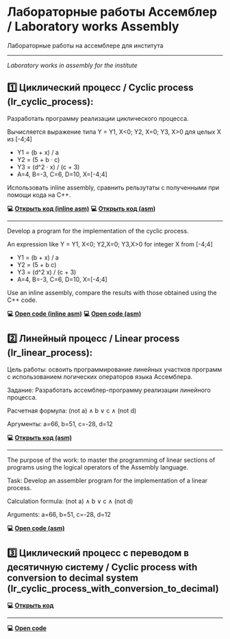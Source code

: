 # Лабораторные работы Ассемблер / Laboratory works Assembly
Лабораторные работы на ассемблере для института
____
*Laboratory works in assembly for the institute*


## 1️⃣ Циклический процесс / Cyclic process (lr_сyclic_process):

Разработать программу реализации циклического процесса.

Вычисляется выражение типа Y = Y1, X<0; Y2, X=0; Y3, X>0 для целых X из [-4;4]

- Y1 = (b + x) / a
- Y2 = (5 + b · c)
- Y3 = (d^2 · x) / (c + 3)
- A=4, B=-3, C=6, D=10, X=[-4;4]

Использовать inline assembly, сравнить рельзутаты с полученными при помощи кода на C++.

**💻 [Открыть код (inline asm)](https://github.com/countsheeptosleep/laboratory_works_asm/blob/main/lr_cyclic_process.cpp)**
**💻 [Открыть код (asm)](https://github.com/countsheeptosleep/laboratory_works_asm/blob/main/lr_cyclic_process.asm)**
____

Develop a program for the implementation of the cyclic process.

An expression like Y = Y1, X<0; Y2,X=0; Y3,X>0 for integer X from [-4;4]

- Y1 = (b + x) / a
- Y2 = (5 + b c)
- Y3 = (d^2 x) / (c + 3)
- A=4, B=-3, C=6, D=10, X=[-4;4]

Use an inline assembly, compare the results with those obtained using the C++ code.

**💻 [Open code (inline asm)](https://github.com/countsheeptosleep/laboratory_works_asm/blob/main/lr_cyclic_process.cpp)**
**💻 [Open code (asm)](https://github.com/countsheeptosleep/laboratory_works_asm/blob/main/lr_cyclic_process.asm)**

## 

## 2️⃣ Линейный процесс / Linear process (lr_linear_process):

Цель работы: освоить программирование линейных участков программ с использованием логических операторов языка Ассемблера.

Задание: Разработать ассемблер-программу реализации линейного процесса.

Расчетная формула: (not a) ∧ b ∨ c ∧ (not d)

Аргументы: a=66, b=51, c=-28, d=12

**💻 [Открыть код (asm)](https://github.com/countsheeptosleep/laboratory_works_asm/blob/main/lr_linear_process.asm)**
____

The purpose of the work: to master the programming of linear sections of programs using the logical operators of the Assembly language.

Task: Develop an assembler program for the implementation of a linear process.

Calculation formula: (not a) ∧ b ∨ c ∧ (not d)

Arguments: a=66, b=51, c=-28, d=12

**💻 [Open code (asm)](https://github.com/countsheeptosleep/laboratory_works_asm/blob/main/lr_linear_process.asm)**


## 3️⃣ Циклический процесс с переводом в десятичную систему / Сyclic process with conversion to decimal system (lr_cyclic_process_with_conversion_to_decimal)


**💻 [Открыть код]()**
____


**💻 [Open code]()**

